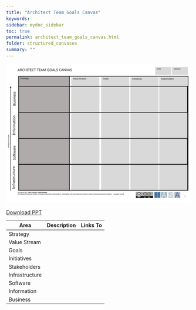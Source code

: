 ```yaml
---
title: "Architect Team Goals Canvas"
keywords: 
sidebar: mydoc_sidebar
toc: true
permalink: architect_team_goals_canvas.html
folder: structured_canvases
summary: ""
---
```


![image001](media/architect_team_goals_canvas001.svg)

[Download PPT](media/ppt/architect_team_goals_canvas.ppt)

| Area | Description | Links To |
| --- | --- | --- |
| Strategy |   |   |
| Value Stream |   |   |
| Goals |   |   |
| Initiatives |   |   |
| Stakeholders |   |   |
| Infrastructure |   |   |
| Software |   |   |
| Information |   |   |
| Business |   |   |